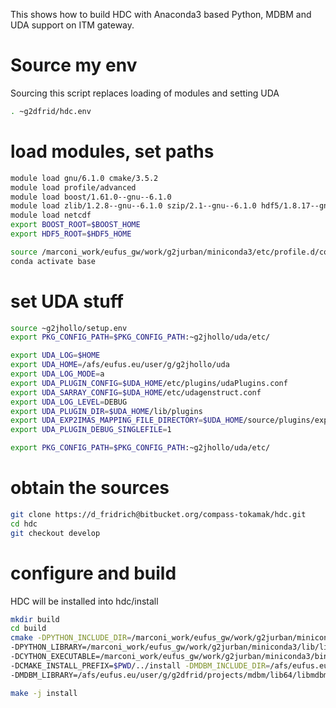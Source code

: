This shows how to build HDC with Anaconda3 based Python, MDBM and UDA support on ITM gateway.

# Source my env
Sourcing this script replaces loading of modules and setting UDA
```bash
. ~g2dfrid/hdc.env
```

# load modules, set paths
```bash
module load gnu/6.1.0 cmake/3.5.2
module load profile/advanced
module load boost/1.61.0--gnu--6.1.0
module load zlib/1.2.8--gnu--6.1.0 szip/2.1--gnu--6.1.0 hdf5/1.8.17--gnu--6.1.0
module load netcdf
export BOOST_ROOT=$BOOST_HOME
export HDF5_ROOT=$HDF5_HOME

source /marconi_work/eufus_gw/work/g2jurban/miniconda3/etc/profile.d/conda.sh
conda activate base
```
# set UDA stuff
```bash
source ~g2jhollo/setup.env
export PKG_CONFIG_PATH=$PKG_CONFIG_PATH:~g2jhollo/uda/etc/

export UDA_LOG=$HOME
export UDA_HOME=/afs/eufus.eu/user/g/g2jhollo/uda
export UDA_LOG_MODE=a
export UDA_PLUGIN_CONFIG=$UDA_HOME/etc/plugins/udaPlugins.conf
export UDA_SARRAY_CONFIG=$UDA_HOME/etc/udagenstruct.conf
export UDA_LOG_LEVEL=DEBUG
export UDA_PLUGIN_DIR=$UDA_HOME/lib/plugins
export UDA_EXP2IMAS_MAPPING_FILE_DIRECTORY=$UDA_HOME/source/plugins/exp2imas/mappings
export UDA_PLUGIN_DEBUG_SINGLEFILE=1

export PKG_CONFIG_PATH=$PKG_CONFIG_PATH:~g2jhollo/uda/etc/
```
# obtain the sources
```bash
git clone https://d_fridrich@bitbucket.org/compass-tokamak/hdc.git
cd hdc
git checkout develop
```
# configure and build 

HDC will be installed into hdc/install
```bash
mkdir build
cd build
cmake -DPYTHON_INCLUDE_DIR=/marconi_work/eufus_gw/work/g2jurban/miniconda3/include/python3.6m/ \
-DPYTHON_LIBRARY=/marconi_work/eufus_gw/work/g2jurban/miniconda3/lib/libpython3.6m.so.1.0 \
-DCYTHON_EXECUTABLE=/marconi_work/eufus_gw/work/g2jurban/miniconda3/bin/cython \
-DCMAKE_INSTALL_PREFIX=$PWD/../install -DMDBM_INCLUDE_DIR=/afs/eufus.eu/user/g/g2dfrid/projects/mdbm/include \
-DMDBM_LIBRARY=/afs/eufus.eu/user/g/g2dfrid/projects/mdbm/lib64/libmdbm.so -DENABLE_UDA=ON ..

make -j install
```

